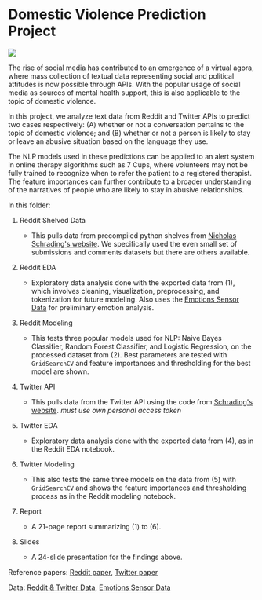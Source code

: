# Domestic Violence Prediction Project

![](https://dedwardslaw.com/wp-content/uploads/Domestic-Violence-and-Children.jpg)

The rise of social media has contributed to an emergence of a virtual agora, where mass collection of textual data representing social and political attitudes is now possible through APIs. With the popular usage of social media as sources of mental health support, this is also applicable to the topic of domestic violence. 

In this project, we analyze text data from Reddit and Twitter APIs to predict two cases respectively: (A) whether or not a conversation pertains to the topic of domestic violence; and (B) whether or not a person is likely to stay or leave an abusive situation based on the language they use. 

The NLP models used in these predictions can be applied to an alert system in online therapy algorithms such as 7 Cups, where volunteers may not be fully trained to recognize when to refer the patient to a registered therapist. The feature importances can further contribute to a broader understanding of the narratives of people who are likely to stay in abusive relationships. 


In this folder:

1. Reddit Shelved Data

	- This pulls data from precompiled python shelves from [Nicholas Schrading's website](http://www.nicschrading.com/data/). We specifically used the even small set of submissions and comments datasets but there are others available. 

2. Reddit EDA 

	- Exploratory data analysis done with the exported data from (1), which involves cleaning, visualization, preprocessing, and tokenization for future modeling. Also uses the [Emotions Sensor Data](https://www.kaggle.com/datasets/iwilldoit/emotions-sensor-data-set) for preliminary emotion analysis. 

3. Reddit Modeling
	
	- This tests three popular models used for NLP: Naive Bayes Classifier, Random Forest Classifier, and Logistic Regression, on the processed dataset from (2). Best parameters are tested with `GridSearchCV` and feature importances and thresholding for the best model are shown. 
	
4. Twitter API 
	
	- This pulls data from the Twitter API using the code from [Schrading's website](http://www.nicschrading.com/data/).  *must use own personal access token*

5. Twitter EDA
	
	- Exploratory data analysis done with the exported data from (4), as in the Reddit EDA notebook.

6. Twitter Modeling
	
	- This also tests the same three models on the data from (5) with `GridSearchCV` and shows the feature importances and thresholding process as in the Reddit modeling notebook. 

7. Report
	
	- A 21-page report summarizing (1) to (6).

8. Slides
	
	- A 24-slide presentation for the findings above.


Reference papers: [Reddit paper](https://aclanthology.org/D15-1309.pdf), [Twitter paper](https://aclanthology.org/N15-1139.pdf)

Data: [Reddit & Twitter Data](http://www.nicschrading.com/data/), [Emotions Sensor Data](https://www.kaggle.com/datasets/iwilldoit/emotions-sensor-data-set)